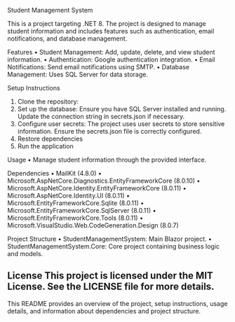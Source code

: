 Student Management System

This is a project targeting .NET 8. The project is designed to manage student information and includes features such as authentication, email notifications, and database management.

Features
•	Student Management: Add, update, delete, and view student information.
•	Authentication: Google authentication integration.
•	Email Notifications: Send email notifications using SMTP.
•	Database Management: Uses SQL Server for data storage.

Setup Instructions
1.	Clone the repository:
2.	Set up the database: Ensure you have SQL Server installed and running. Update the connection string in secrets.json if necessary.
3.	Configure user secrets: The project uses user secrets to store sensitive information. Ensure the secrets.json file is correctly configured.
4.	Restore dependencies
5.	Run the application

Usage
•	Manage student information through the provided interface.

Dependencies
•	MailKit (4.8.0)
•	Microsoft.AspNetCore.Diagnostics.EntityFrameworkCore (8.0.10)
•	Microsoft.AspNetCore.Identity.EntityFrameworkCore (8.0.11)
•	Microsoft.AspNetCore.Identity.UI (8.0.11)
•	Microsoft.EntityFrameworkCore.Sqlite (8.0.11)
•	Microsoft.EntityFrameworkCore.SqlServer (8.0.11)
•	Microsoft.EntityFrameworkCore.Tools (8.0.11)
•	Microsoft.VisualStudio.Web.CodeGeneration.Design (8.0.7)

Project Structure
•	StudentManagementSystem: Main Blazor project.
•	StudentManagementSystem.Core: Core project containing business logic and models.

License
This project is licensed under the MIT License. See the LICENSE file for more details.
---
This README provides an overview of the project, setup instructions, usage details, and information about dependencies and project structure.


   
